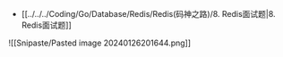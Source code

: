 - [[../../../Coding/Go/Database/Redis/Redis(码神之路)/8. Redis面试题|8. Redis面试题]]

![[Snipaste/Pasted image 20240126201644.png]]
